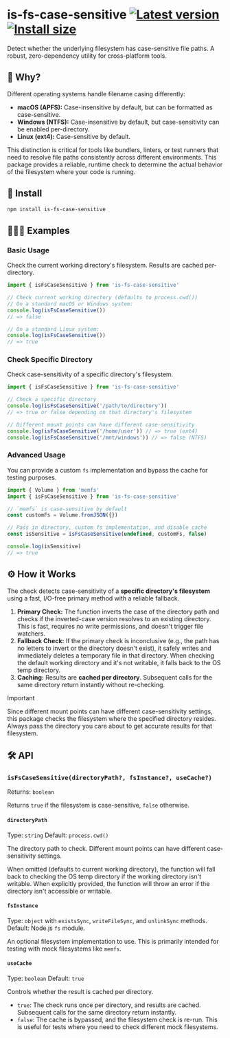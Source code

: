 # is-fs-case-sensitive [![Latest version](https://badgen.net/npm/v/is-fs-case-sensitive)](https://npm.im/is-fs-case-sensitive) [![Install size](https://packagephobia.now.sh/badge?p=is-fs-case-sensitive)](https://packagephobia.now.sh/result?p=is-fs-case-sensitive)

Detect whether the underlying filesystem has case-sensitive file paths. A robust, zero-dependency utility for cross-platform tools.

## 🤔 Why?

Different operating systems handle filename casing differently:

- **macOS (APFS):** Case-insensitive by default, but can be formatted as case-sensitive.
- **Windows (NTFS):** Case-insensitive by default, but case-sensitivity can be enabled per-directory.
- **Linux (ext4):** Case-sensitive by default.

This distinction is critical for tools like bundlers, linters, or test runners that need to resolve file paths consistently across different environments. This package provides a reliable, runtime check to determine the actual behavior of the filesystem where your code is running.

## 🚀 Install

```sh
npm install is-fs-case-sensitive
````

## 👨🏻‍🏫 Examples

### Basic Usage

Check the current working directory's filesystem. Results are cached per-directory.

```ts
import { isFsCaseSensitive } from 'is-fs-case-sensitive'

// Check current working directory (defaults to process.cwd())
// On a standard macOS or Windows system:
console.log(isFsCaseSensitive())
// => false

// On a standard Linux system:
console.log(isFsCaseSensitive())
// => true
```

### Check Specific Directory

Check case-sensitivity of a specific directory's filesystem.

```ts
import { isFsCaseSensitive } from 'is-fs-case-sensitive'

// Check a specific directory
console.log(isFsCaseSensitive('/path/to/directory'))
// => true or false depending on that directory's filesystem

// Different mount points can have different case-sensitivity
console.log(isFsCaseSensitive('/home/user')) // => true (ext4)
console.log(isFsCaseSensitive('/mnt/windows')) // => false (NTFS)
```

### Advanced Usage

You can provide a custom `fs` implementation and bypass the cache for testing purposes.

```ts
import { Volume } from 'memfs'
import { isFsCaseSensitive } from 'is-fs-case-sensitive'

// `memfs` is case-sensitive by default
const customFs = Volume.fromJSON({})

// Pass in directory, custom fs implementation, and disable cache
const isSensitive = isFsCaseSensitive(undefined, customFs, false)

console.log(isSensitive)
// => true
```

## ⚙️ How it Works

The check detects case-sensitivity of a **specific directory's filesystem** using a fast, I/O-free primary method with a reliable fallback.

1.  **Primary Check:** The function inverts the case of the directory path and checks if the inverted-case version resolves to an existing directory. This is fast, requires no write permissions, and doesn't trigger file watchers.
2.  **Fallback Check:** If the primary check is inconclusive (e.g., the path has no letters to invert or the directory doesn't exist), it safely writes and immediately deletes a temporary file in that directory. When checking the default working directory and it's not writable, it falls back to the OS temp directory.
3.  **Caching:** Results are **cached per directory**. Subsequent calls for the same directory return instantly without re-checking.

> [!IMPORTANT]
> Since different mount points can have different case-sensitivity settings, this package checks the filesystem where the specified directory resides. Always pass the directory you care about to get accurate results for that filesystem.

## 🛠️ API

### `isFsCaseSensitive(directoryPath?, fsInstance?, useCache?)`

Returns: `boolean`

Returns `true` if the filesystem is case-sensitive, `false` otherwise.

#### `directoryPath`

Type: `string`
Default: `process.cwd()`

The directory path to check. Different mount points can have different case-sensitivity settings.

When omitted (defaults to current working directory), the function will fall back to checking the OS temp directory if the working directory isn't writable. When explicitly provided, the function will throw an error if the directory isn't accessible or writable.

#### `fsInstance`

Type: `object` with `existsSync`, `writeFileSync`, and `unlinkSync` methods.
Default: Node.js `fs` module.

An optional filesystem implementation to use. This is primarily intended for testing with mock filesystems like `memfs`.

#### `useCache`

Type: `boolean`
Default: `true`

Controls whether the result is cached per directory.
- `true`: The check runs once per directory, and results are cached. Subsequent calls for the same directory return instantly.
- `false`: The cache is bypassed, and the filesystem check is re-run. This is useful for tests where you need to check different mock filesystems.
